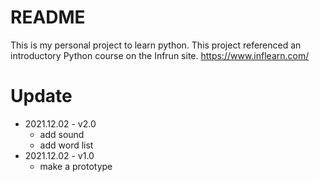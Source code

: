 # README
This is my personal project to learn python.
This project referenced an introductory Python course on the Infrun site.
https://www.inflearn.com/

# Update
- 2021.12.02 - v2.0
  - add sound
  - add word list
- 2021.12.02 - v1.0
  - make a prototype
